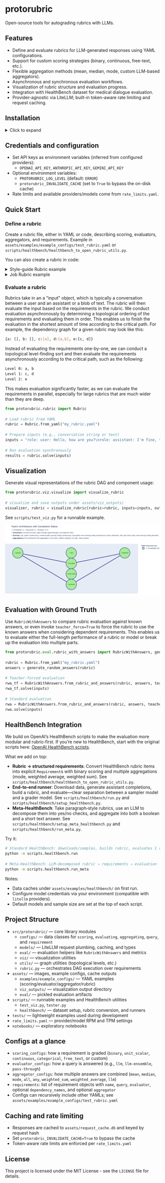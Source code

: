 # protorubric

Open-source tools for autograding rubrics with LLMs.

## Features
- Define and evaluate rubrics for LLM-generated responses using YAML configurations.
- Support for custom scoring strategies (binary, continuous, free-text, etc.).
- Flexible aggregation methods (mean, median, mode, custom LLM-based aggregators).
- Asynchronous and synchronous evaluation workflows.
- Visualization of rubric structure and evaluation progress.
- Integration with HealthBench dataset for medical dialogue evaluation.
- Provider-agnostic via LiteLLM; built-in token-aware rate limiting and request caching.

## Installation
<details>
<summary>Click to expand</summary>
Requirements: Python 3.10 or higher.

First, install [uv](https://github.com/astral-sh/uv) (a drop-in, faster replacement for `pip`):

```bash
# via the official install script
curl -Ls https://astral.sh/uv/install.sh | sh
# or with Homebrew
brew install astral-sh/uv/uv
```

Then install the package and core dependencies:

```bash
git clone <repo_url>
cd protorubric
uv pip install -r requirements.txt     # core deps
uv pip install -e .                    # editable install
```

2. (Optional) Install visualization dependencies:
   ```bash
   uv pip install -r requirements-viz.txt
   ```

3. Install Graphviz for network diagrams:
   - macOS: `brew install graphviz`
   - Ubuntu/Debian: `sudo apt-get install graphviz`
</details>

## Credentials and configuration

- Set API keys as environment variables (inferred from configured providers):
  - `OPENAI_API_KEY`, `ANTHROPIC_API_KEY`, `GEMINI_API_KEY`
- Optional environment variables:
  - `PROTORUBRIC_LOG_LEVEL` (default: `ERROR`)
  - `protorubric_INVALIDATE_CACHE` (set to `True` to bypass the on-disk cache)
- Rate limits and available providers/models come from `rate_limits.yaml`.

## Quick Start

### Define a rubric

Create a rubric file, either in YAML or code, describing scoring, evaluators, aggregators, and requirements.
Example in `assets/examples/example_configs/test_rubric.yaml` or `scripts/healthbench/healthbench_to_open_rubric_utils.py`.

You can also create a rubric in code:
<details>
<summary>Style-guide Rubric example</summary>
Construct a rubric for grading a response based on grammar and tone.

```python
from protorubric.configs.evaluating import ModelEvaluatorConfig
from protorubric.configs.query import QueryConfig
from protorubric.configs.requirement import RequirementConfig
from protorubric.configs.aggregating import WeightedAverageAggregatingConfig
from protorubric.rubric import Rubric

llm_judge = ModelEvaluatorConfig(model="gpt-4o", provider="openai")

grammar_requirement = RequirementConfig(
   name="grammar",
   query=QueryConfig(instruction="Is the response grammatically correct?", scoring_config="binary"),
   evaluator=llm_judge,
)

tone_requirement = RequirementConfig(
   name="tone",
   query=QueryConfig(instruction="What tone does the response have?", scoring_config="unit_scalar"),
   evaluator=llm_judge,
)

overall_score_requirement = RequirementConfig(
   name="overall_score",
   aggregator=WeightedAverageAggregatingConfig(weights=[0.9, 0.1]),
   dependency_names=["grammar", "tone"],
)

rubric = Rubric(requirements=[grammar_requirement, tone_requirement, overall_score_requirement])
```

</details>

<details>
<summary>Job Rubric example</summary>

Construct a rubric for determining whether the valuation of Scale AI is over 25 billion dollars.

```python
from protorubric.configs.evaluating import ModelEvaluatorConfig, PassThroughEvaluatorConfig
from protorubric.configs.query import QueryConfig, NullQueryConfig
from protorubric.configs.requirement import RequirementConfig
from protorubric.configs.aggregating import AllAggregatingConfig, LLMAggregatingConfig
from protorubric.rubric import Rubric

llm_judge = ModelEvaluatorConfig(model="gpt-4o", provider="openai")

research_requirement = RequirementConfig(
   name="research",
   query=QueryConfig(instruction="research the company", scoring_config="free_text"),
   evaluator=llm_judge,
)
arr_requirement = RequirementConfig(
   name="arr",
   query=QueryConfig(instruction="determine the ARR of the company", scoring_config="free_text"),
   evaluator=llm_judge,
   dependency_names=["research"],
)
arr_multiples_requirement = RequirementConfig(
   name="arr_multiples",
   query=QueryConfig(instruction="determine ARR multiples of similar companies", scoring_config="free_text"),
   evaluator=llm_judge,
   dependency_names=["research"],
)
valuation_requirement = RequirementConfig(
   name="valuation",
   query=QueryConfig(instruction="determine the valuation of the company", scoring_config="free_text"),
   evaluator=llm_judge,
   dependency_names=["arr", "arr_multiples"],
)

# Aggregate boolean conclusion using dependent results
bool_final = RequirementConfig(
   name="is_over_25b",
   query=NullQueryConfig(),
   dependency_names=["valuation"],
   evaluator=PassThroughEvaluatorConfig(),
   aggregator=AllAggregatingConfig(),
)

# Free-text explanation combining dependent results
default_summary_prompt = (
   "Summarize the available information and conclude in one sentence."
)
text_final = RequirementConfig(
   name="explanation",
   query=NullQueryConfig(),
   dependency_names=["valuation", "arr", "arr_multiples", "research"],
   evaluator=PassThroughEvaluatorConfig(),
   aggregator=LLMAggregatingConfig(model="gpt-4o", aggregation_prompt=default_summary_prompt),
)

rubric = Rubric(requirements=[
   research_requirement, arr_requirement, arr_multiples_requirement,
   valuation_requirement, bool_final, text_final
])
```
</details>

### Evaluate a rubric
Rubrics take in an a "input" object, which is typically a conversation between a user and an assistant or a blob of text. The rubric will then evaluate the input based on the requirements in the rubric. We conduct evaluation asynchronously by determining a topological ordering of the requirements and evaluating them in order. This enables us to finish the evaluation in the shortest amount of time according to the critical path. For example, the dependency graph for a given rubric may look like this:
```bash
{a: [], b: [], c:[a], d:[a,b], e:[c, d]}
```
Instead of evaluating the requirements one-by-one, we can conduct a topological level-finding sort and then evaluate the requirements asynchronously according to the critical path, such as the following:
```bash
Level 0: a, b
Level 1: c, d
Level 2: e
```
This makes evaluation significantly faster, as we can evaluate the requirements in parallel, especially for large rubrics that are much wider than they are deep.



```python
from protorubric.rubric import Rubric

# Load rubric from YAML
rubric = Rubric.from_yaml("my_rubric.yaml")

# Prepare inputs (e.g., conversation string or text)
inputs = "role: user: Hello, how are you?\nrole: assistant: I'm fine, thank you!"

# Run evaluation synchronously
results = rubric.solve(inputs)
```


## Visualization

Generate visual representations of the rubric DAG and component usage:

```python
from protorubric.viz.visualize import visualize_rubric

# visualize and save outputs under assets/viz_outputs/
visualizer, rubric = visualize_rubric(rubric=rubric, inputs=inputs, output_dir="assets/viz_outputs")
```

See `scripts/test_viz.py` for a runnable example.

![Rubric Architecture Visualization](assets/imgs/simple_rubric_viz.png)

## Evaluation with Ground Truth

Use `RubricWithAnswers` to compare rubric evaluation against known answers, or even invoke `teacher_force=True` to force the rubric to use the known answers when considering dependent requirements. This enables us to evaluate either the full-length performance of a rubric or model or break up the evaluation into multiple parts.

```python
from protorubric.eval.rubric_with_answers import RubricWithAnswers, generate_random_answers

rubric = Rubric.from_yaml("my_rubric.yaml")
answers = generate_random_answers(rubric)

# Teacher-forced evaluation
rwa_tf = RubricWithAnswers.from_rubric_and_answers(rubric, answers, teacher_force=True)
rwa_tf.solve(inputs)

# Standard evaluation
rwa = RubricWithAnswers.from_rubric_and_answers(rubric, answers, teacher_force=False)
rwa.solve(inputs)
```

## HealthBench Integration
We build on OpenAI’s HealthBench scripts to make the evaluation more modular and rubric‑first. If you’re new to HealthBench, start with the original scripts here: [OpenAI HealthBench scripts](https://github.com/openai/simple-evals/tree/main/healthbench_scripts).

What we add on top:
- **Rubric → structured requirements**: Convert HealthBench rubric items into explicit `Requirement`s with binary scoring and multiple aggregations (mode, weighted average, weighted sum). See `scripts/healthbench/healthbench_to_open_rubric_utils.py`.
- **End‑to‑end runner**: Download data, generate assistant completions, build a rubric, and evaluate—clear separation between a sampler model and a grader model. See `scripts/healthbench/run.py` and `scripts/healthbench/setup_healthbench.py`.
- **Meta‑HealthBench**: Take paragraph‑style rubrics, use an LLM to decompose them into yes/no checks, and aggregate into both a boolean and a short text answer. See `scripts/healthbench/setup_meta_healthbench.py` and `scripts/healthbench/run_meta.py`.

Try it:
```bash
# Standard HealthBench: downloads/samples, builds rubric, evaluates 1 row
python -m scripts.healthbench.run

# Meta‑HealthBench: LLM‑decomposed rubric → requirements → evaluation
python -m scripts.healthbench.run_meta
```

Notes:
- Data caches under `assets/examples/healthbench/` on first run.
- Configure model credentials via your environment (compatible with `litellm` providers).
- Default models and sample size are set at the top of each script.

## Project Structure

- `src/protorubric/` — core library modules
  - `configs/` — data classes for `scoring`, `evaluating`, `aggregating`, `query`, and `requirement`
  - `models/` — LiteLLM request plumbing, caching, and types
  - `eval/` — evaluation helpers like `RubricWithAnswers` and metrics
  - `viz/` — visualization utilities
  - `utils/` — graph utilities (topological levels, etc.)
  - `rubric.py` — orchestrates DAG execution over requirements
- `assets/` — images, example configs, cache outputs
  - `examples/example_configs/` — YAML examples (scoring/evaluator/aggregator/rubric)
  - `viz_outputs/` — visualization output directory
  - `eval/` — pickled evaluation artifacts
- `scripts/` — runnable examples and HealthBench utilities
  - `test_viz.py`, `tester.py`
  - `healthbench/` — dataset setup, rubric conversion, and runners
- `tests/` — lightweight examples used during development
- `rate_limits.yaml` — provider/model RPM and TPM settings
- `notebooks/` — exploratory notebooks

## Configs at a glance

- `scoring_configs`: how a requirement is graded (`binary`, `unit_scalar`, `continuous`, `categorical`, `free_text`, or custom)
- `evaluator_configs`: how a query is answered (e.g., `llm`, `llm-ensemble`, `pass-through`)
- `aggregator_configs`: how multiple answers are combined (`mean`, `median`, `mode`, `all`, `any`, `weighted_sum`, `weighted_average`, `llm`)
- `requirements`: list of requirement objects with `name`, `query`, `evaluator`, optional `dependency_names`, and optional `aggregator`
- Configs can recursively include other YAMLs; see `assets/examples/example_configs/test_rubric.yaml`

## Caching and rate limiting

- Responses are cached to `assets/request_cache.db` and keyed by request hash
- Set `protorubric_INVALIDATE_CACHE=True` to bypass the cache
- Token-aware rate limits are enforced per `rate_limits.yaml`

## License

This project is licensed under the MIT License - see the `LICENSE` file for details.
